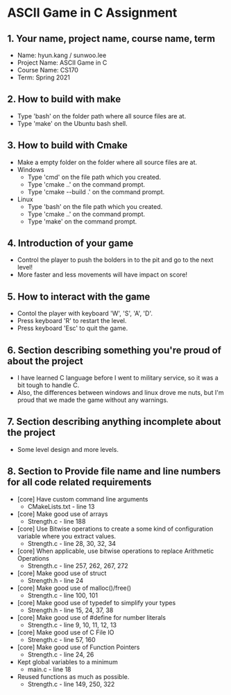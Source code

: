 # ASCII Game in C Assignment
## 1. Your name, project name, course name, term
- Name: hyun.kang / sunwoo.lee
- Project Name: ASCII Game in C
- Course Name: CS170
- Term: Spring 2021

## 2. How to build with make
- Type 'bash' on the folder path where all source files are at.
- Type 'make' on the Ubuntu bash shell.

## 3. How to build with Cmake
- Make a empty folder on the folder where all source files are at.
- Windows
    - Type 'cmd' on the file path which you created.
    - Type 'cmake \.\.' on the command prompt.
    - Type 'cmake --build .' on the command prompt.
- Linux
    - Type 'bash' on the file path which you created.
    - Type 'cmake \.\.' on the command prompt.
    - Type 'make' on the command prompt.

## 4. Introduction of your game
- Control the player to push the bolders in to the pit and go to the next level!
- More faster and less movements will have impact on score!

## 5. How to interact with the game
- Contol the player with keyboard 'W', 'S', 'A', 'D'.
- Press keyboard 'R' to restart the level.
- Press keyboard 'Esc' to quit the game.

## 6. Section describing something you're proud of about the project
- I have learned C language before I went to military service, so it was a bit tough to handle C.
- Also, the differences between windows and linux drove me nuts, but I'm proud that we made the game without any warnings.

## 7. Section describing anything incomplete about the project
- Some level design and more levels.

## 8. Section to Provide file name and line numbers for all code related requirements
- [core] Have custom command line arguments
    - CMakeLists.txt - line 13
- [core] Make good use of arrays
    - Strength.c - line 188 
- [core] Use Bitwise operations to create a some kind of configuration variable where you extract values.
    - Strength.c - line 28, 30, 32, 34 
- [core] When applicable, use bitwise operations to replace Arithmetic Operations
    - Strength.c - line 257, 262, 267, 272 
- [core] Make good use of struct
    - Strength.h - line 24 
- [core] Make good use of malloc()/free()
    - Strength.c - line 100, 101 
- [core] Make good use of typedef to simplify your types
    - Strength.h - line 15, 24, 37, 38 
- [core] Make good use of #define for number literals
    - Strength.c - line 9, 10, 11, 12, 13 
- [core] Make good use of C File IO
    - Strength.c - line 57, 160 
- [core] Make good use of Function Pointers
    - Strength.c - line 24, 26 
- Kept global variables to a minimum
    - main.c - line 18 
- Reused functions as much as possible.
    - Strength.c - line 149, 250, 322
